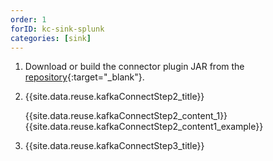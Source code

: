 ```yaml
---
order: 1
forID: kc-sink-splunk
categories: [sink]
---
```


1. Download or build the connector plugin JAR from the [repository](https://github.com/splunk/kafka-connect-splunk){:target="_blank"}.
2. {{site.data.reuse.kafkaConnectStep2_title}}

   {{site.data.reuse.kafkaConnectStep2_content_1}}
   {{site.data.reuse.kafkaConnectStep2_content1_example}}
3. {{site.data.reuse.kafkaConnectStep3_title}}


